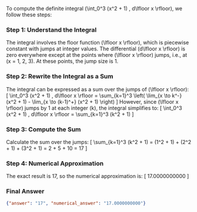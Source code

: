 To compute the definite integral \(\int_0^3 (x^2 + 1) \, d\lfloor x \rfloor\), we follow these steps:

### Step 1: Understand the Integral
The integral involves the floor function \(\lfloor x \rfloor\), which is piecewise constant with jumps at integer values. The differential \(d\lfloor x \rfloor\) is zero everywhere except at the points where \(\lfloor x \rfloor\) jumps, i.e., at \(x = 1, 2, 3\). At these points, the jump size is 1.

### Step 2: Rewrite the Integral as a Sum
The integral can be expressed as a sum over the jumps of \(\lfloor x \rfloor\):
\[
\int_0^3 (x^2 + 1) \, d\lfloor x \rfloor = \sum_{k=1}^3 \left( \lim_{x \to k^-} (x^2 + 1) - \lim_{x \to (k-1)^+} (x^2 + 1) \right)
\]
However, since \(\lfloor x \rfloor\) jumps by 1 at each integer \(k\), the integral simplifies to:
\[
\int_0^3 (x^2 + 1) \, d\lfloor x \rfloor = \sum_{k=1}^3 (k^2 + 1)
\]

### Step 3: Compute the Sum
Calculate the sum over the jumps:
\[
\sum_{k=1}^3 (k^2 + 1) = (1^2 + 1) + (2^2 + 1) + (3^2 + 1) = 2 + 5 + 10 = 17
\]

### Step 4: Numerical Approximation
The exact result is 17, so the numerical approximation is:
\[
17.0000000000
\]

### Final Answer
```json
{"answer": "17", "numerical_answer": "17.0000000000"}
```